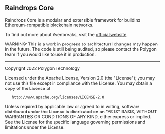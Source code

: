 ## Raindrops Core

Raindrops Core is a modular and extensible framework for building Ethereum-compatible blockchain networks.

To find out more about Avenbreaks, visit the [official website](https://avenbreaks-foundation.xyz/).

WARNING: This is a work in progress so architectural changes may happen in the future. The code is still being audited, so please contact the Polygon team if you would like to use it in production.

---

Copyright 2022 Polygon Technology

Licensed under the Apache License, Version 2.0 (the "License");
you may not use this file except in compliance with the License.
You may obtain a copy of the License at

       http://www.apache.org/licenses/LICENSE-2.0

Unless required by applicable law or agreed to in writing, software
distributed under the License is distributed on an "AS IS" BASIS,
WITHOUT WARRANTIES OR CONDITIONS OF ANY KIND, either express or implied.
See the License for the specific language governing permissions and
limitations under the License.
